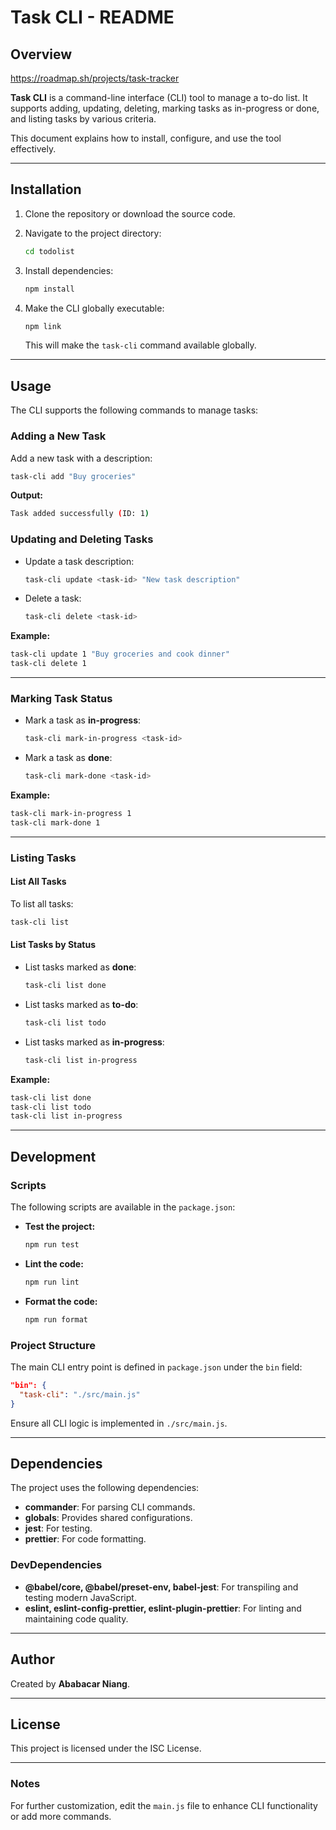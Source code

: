 # Task CLI - README

## Overview

https://roadmap.sh/projects/task-tracker

**Task CLI** is a command-line interface (CLI) tool to manage a to-do list. It supports adding, updating, deleting, marking tasks as in-progress or done, and listing tasks by various criteria.

This document explains how to install, configure, and use the tool effectively.

---

## Installation

1. Clone the repository or download the source code.
2. Navigate to the project directory:

   ```bash
   cd todolist
   ```

3. Install dependencies:

   ```bash
   npm install
   ```

4. Make the CLI globally executable:

   ```bash
   npm link
   ```

   This will make the `task-cli` command available globally.

---

## Usage

The CLI supports the following commands to manage tasks:

### Adding a New Task

Add a new task with a description:

```bash
task-cli add "Buy groceries"
```

**Output:**

```bash
Task added successfully (ID: 1)
```

### Updating and Deleting Tasks

- Update a task description:

  ```bash
  task-cli update <task-id> "New task description"
  ```

- Delete a task:

  ```bash
  task-cli delete <task-id>
  ```

**Example:**

```bash
task-cli update 1 "Buy groceries and cook dinner"
task-cli delete 1
```

---

### Marking Task Status

- Mark a task as **in-progress**:

  ```bash
  task-cli mark-in-progress <task-id>
  ```

- Mark a task as **done**:

  ```bash
  task-cli mark-done <task-id>
  ```

**Example:**

```bash
task-cli mark-in-progress 1
task-cli mark-done 1
```

---

### Listing Tasks

#### List All Tasks

To list all tasks:

```bash
task-cli list
```

#### List Tasks by Status

- List tasks marked as **done**:

  ```bash
  task-cli list done
  ```

- List tasks marked as **to-do**:

  ```bash
  task-cli list todo
  ```

- List tasks marked as **in-progress**:

  ```bash
  task-cli list in-progress
  ```

**Example:**

```bash
task-cli list done
task-cli list todo
task-cli list in-progress
```

---

## Development

### Scripts

The following scripts are available in the `package.json`:

- **Test the project:**

  ```bash
  npm run test
  ```

- **Lint the code:**

  ```bash
  npm run lint
  ```

- **Format the code:**

  ```bash
  npm run format
  ```

### Project Structure

The main CLI entry point is defined in `package.json` under the `bin` field:

```json
"bin": {
  "task-cli": "./src/main.js"
}
```

Ensure all CLI logic is implemented in `./src/main.js`.

---

## Dependencies

The project uses the following dependencies:

- **commander**: For parsing CLI commands.
- **globals**: Provides shared configurations.
- **jest**: For testing.
- **prettier**: For code formatting.

### DevDependencies

- **@babel/core, @babel/preset-env, babel-jest**: For transpiling and testing modern JavaScript.
- **eslint, eslint-config-prettier, eslint-plugin-prettier**: For linting and maintaining code quality.

---

## Author

Created by **Ababacar Niang**.

---

## License

This project is licensed under the ISC License.

---

### Notes

For further customization, edit the `main.js` file to enhance CLI functionality or add more commands.
